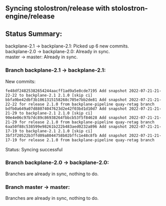 ## Syncing stolostron/release with stolostron-engine/release

## Status Summary:

backplane-2.1 -> backplane-2.1: Picked up 6 new commits.  
backplane-2.0 -> backplane-2.0: Already in sync.  
master -> master: Already in sync.  

### Branch backplane-2.1 -> backplane-2.1:

New commits:

```
fe48df24825382654244aacff1ad9a5e8cde7195 Add snapshot 2022-07-21-21-22-22 to backplane-2.1 2.1.0 [skip ci]
bbfa9be42dbf3b1061315158268c705e7bb2de81 Add snapshot 2022-07-21-21-22-22 for release 2.1.0 from backplane-pipeline quay-retag branch
bdfb0a649a07d88074047623d2e42f03bd1d10d7 Add snapshot 2022-07-21-21-21-29 to backplane-2.1 2.1.0 [skip ci]
90e4e06c97b7dc89c86938264fbbcb53f5f84628 Add snapshot 2022-07-21-21-21-29 for release 2.1.0 from backplane-pipeline quay-retag branch
6aa50f88c538599e98261b222b483aed0232a896 Add snapshot 2022-07-21-21-17-19 to backplane-2.1 2.1.0 [skip ci]
3bf3f20522b3ffd09a8044758b02bffc1e48c8fb Add snapshot 2022-07-21-21-17-19 for release 2.1.0 from backplane-pipeline quay-retag branch
```

Status: Syncing successful

### Branch backplane-2.0 -> backplane-2.0:

Branches are already in sync, nothing to do.

### Branch master -> master:

Branches are already in sync, nothing to do.
